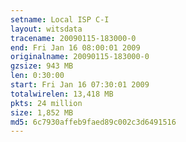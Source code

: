 ```yaml
---
setname: Local ISP C-I
layout: witsdata
tracename: 20090115-183000-0
end: Fri Jan 16 08:00:01 2009
originalname: 20090115-183000-0
gzsize: 943 MB
len: 0:30:00
start: Fri Jan 16 07:30:01 2009
totalwirelen: 13,418 MB
pkts: 24 million
size: 1,852 MB
md5: 6c7930affeb9faed89c002c3d6491516
---
```

